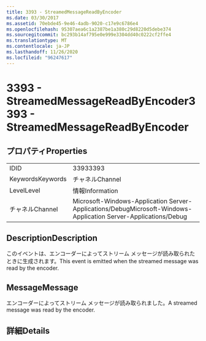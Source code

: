 ```yaml
---
title: 3393 - StreamedMessageReadByEncoder
ms.date: 03/30/2017
ms.assetid: 70ebde45-9e46-4adb-9020-c17e9c6786e4
ms.openlocfilehash: 95307aea6c1a2387be1a380c29d8220d5debe374
ms.sourcegitcommit: bc293b14af795e0e999e3304dd40c0222cf2ffe4
ms.translationtype: MT
ms.contentlocale: ja-JP
ms.lasthandoff: 11/26/2020
ms.locfileid: "96247617"
---
```

# <a name="3393---streamedmessagereadbyencoder"></a><span data-ttu-id="5e653-102">3393 - StreamedMessageReadByEncoder</span><span class="sxs-lookup"><span data-stu-id="5e653-102">3393 - StreamedMessageReadByEncoder</span></span>

## <a name="properties"></a><span data-ttu-id="5e653-103">プロパティ</span><span class="sxs-lookup"><span data-stu-id="5e653-103">Properties</span></span>  
  
|||  
|-|-|  
|<span data-ttu-id="5e653-104">ID</span><span class="sxs-lookup"><span data-stu-id="5e653-104">ID</span></span>|<span data-ttu-id="5e653-105">3393</span><span class="sxs-lookup"><span data-stu-id="5e653-105">3393</span></span>|  
|<span data-ttu-id="5e653-106">Keywords</span><span class="sxs-lookup"><span data-stu-id="5e653-106">Keywords</span></span>|<span data-ttu-id="5e653-107">チャネル</span><span class="sxs-lookup"><span data-stu-id="5e653-107">Channel</span></span>|  
|<span data-ttu-id="5e653-108">Level</span><span class="sxs-lookup"><span data-stu-id="5e653-108">Level</span></span>|<span data-ttu-id="5e653-109">情報</span><span class="sxs-lookup"><span data-stu-id="5e653-109">Information</span></span>|  
|<span data-ttu-id="5e653-110">チャネル</span><span class="sxs-lookup"><span data-stu-id="5e653-110">Channel</span></span>|<span data-ttu-id="5e653-111">Microsoft-Windows-Application Server-Applications/Debug</span><span class="sxs-lookup"><span data-stu-id="5e653-111">Microsoft-Windows-Application Server-Applications/Debug</span></span>|  
  
## <a name="description"></a><span data-ttu-id="5e653-112">Description</span><span class="sxs-lookup"><span data-stu-id="5e653-112">Description</span></span>  

 <span data-ttu-id="5e653-113">このイベントは、エンコーダーによってストリーム メッセージが読み取られたときに生成されます。</span><span class="sxs-lookup"><span data-stu-id="5e653-113">This event is emitted when the streamed message was read by the encoder.</span></span>  
  
## <a name="message"></a><span data-ttu-id="5e653-114">Message</span><span class="sxs-lookup"><span data-stu-id="5e653-114">Message</span></span>  

 <span data-ttu-id="5e653-115">エンコーダーによってストリーム メッセージが読み取られました。</span><span class="sxs-lookup"><span data-stu-id="5e653-115">A streamed message was read by the encoder.</span></span>  
  
## <a name="details"></a><span data-ttu-id="5e653-116">詳細</span><span class="sxs-lookup"><span data-stu-id="5e653-116">Details</span></span>
